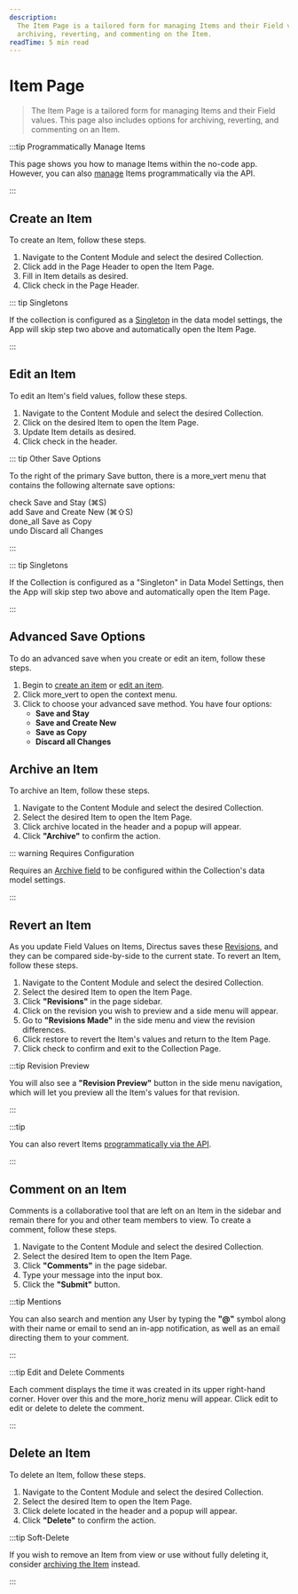 ```yaml
---
description:
  The Item Page is a tailored form for managing Items and their Field values. This page also includes options for
  archiving, reverting, and commenting on the Item.
readTime: 5 min read
---
```


# Item Page

> The Item Page is a tailored form for managing Items and their Field values. This page also includes options for
> archiving, reverting, and commenting on an Item.

:::tip Programmatically Manage Items

This page shows you how to manage Items within the no-code app. However, you can also [manage](/reference/items) Items
programmatically via the API.

<!--
@TODO Reference > Items
Add links once "archive item" is created
[archived]()
[reverted](/reference/system/revisions#revisions)
[commented on](/reference/system/activity#create-a-comment)
-->

:::

## Create an Item

To create an Item, follow these steps.

1. Navigate to the Content Module and select the desired Collection.
2. Click <span mi btn>add</span> in the Page Header to open the Item Page.
3. Fill in Item details as desired.
4. Click <span mi btn>check</span> in the Page Header.

::: tip Singletons

If the collection is configured as a [Singleton](/configuration/data-model/collections#collection-setup) in the data
model settings, the App will skip step two above and automatically open the Item Page.

:::

## Edit an Item

To edit an Item's field values, follow these steps.

1. Navigate to the Content Module and select the desired Collection.
2. Click on the desired Item to open the Item Page.
3. Update Item details as desired.
4. Click <span mi btn>check</span> in the header.

::: tip Other Save Options

To the right of the primary Save button, there is a <span mi icon>more_vert</span> menu that contains the following
alternate save options:

<span mi icon>check</span> Save and Stay (⌘S)\
<span mi icon>add</span> Save and Create New (⌘⇧S)\
<span mi icon>done_all</span> Save as Copy\
<span mi icon>undo</span> Discard all Changes

:::

::: tip Singletons

If the Collection is configured as a "Singleton" in Data Model Settings, then the App will skip step two above and
automatically open the Item Page.

:::

## Advanced Save Options

To do an advanced save when you create or edit an item, follow these steps.

1. Begin to [create an item](#create-an-item) or [edit an item](#edit-an-item).
2. Click <span mi icon muted>more_vert</span> to open the context menu.
3. Click to choose your advanced save method. You have four options:
   - **Save and Stay**
   - **Save and Create New**
   - **Save as Copy**
   - **Discard all Changes**

## Archive an Item

To archive an Item, follow these steps.

1. Navigate to the Content Module and select the desired Collection.
2. Select the desired Item to open the Item Page.
3. Click <span mi btn warn>archive</span> located in the header and a popup will appear.
4. Click **"Archive"** to confirm the action.

::: warning Requires Configuration

Requires an [Archive field](/configuration/data-model/collections#archive) to be configured within the Collection's data
model settings.

:::

## Revert an Item

As you update Field Values on Items, Directus saves these [Revisions](/getting-started/glossary#revisions), and they can
be compared side-by-side to the current state. To revert an Item, follow these steps.

1. Navigate to the Content Module and select the desired Collection.
2. Select the desired Item to open the Item Page.
3. Click **"Revisions"** in the page sidebar.
4. Click on the revision you wish to preview and a side menu will appear.
5. Go to **"Revisions Made"** in the side menu and view the revision differences.
6. Click <span mi btn muted>restore</span> to revert the Item's values and return to the Item Page.
7. Click <span mi btn>check</span> to confirm and exit to the Collection Page.

:::tip Revision Preview

You will also see a **"Revision Preview"** button in the side menu navigation, which will let you preview all the Item's
values for that revision.

:::

:::tip

You can also revert Items [programmatically via the API](/reference/system/revisions).

:::

## Comment on an Item

Comments is a collaborative tool that are left on an Item in the sidebar and remain there for you and other team members
to view. To create a comment, follow these steps.

1. Navigate to the Content Module and select the desired Collection.
2. Select the desired Item to open the Item Page.
3. Click **"Comments"** in the page sidebar.
4. Type your message into the input box.
5. Click the **"Submit"** button.

:::tip Mentions

You can also search and mention any User by typing the **"@"** symbol along with their name or email to send an in-app
notification, as well as an email directing them to your comment.

:::

:::tip Edit and Delete Comments

Each comment displays the time it was created in its upper right-hand corner. Hover over this and the
<span mi icon>more_horiz</span> menu will appear. Click <span mi icon>edit</span> to edit or <span mi icon>delete</span>
to delete the comment.

:::

## Delete an Item

To delete an Item, follow these steps.

1. Navigate to the Content Module and select the desired Collection.
2. Select the desired Item to open the Item Page.
3. Click <span mi btn dngr>delete</span> located in the header and a popup will appear.
4. Click **"Delete"** to confirm the action.

:::tip Soft-Delete

If you wish to remove an Item from view or use without fully deleting it, consider
[archiving the Item](#archive-an-item) instead.

:::
